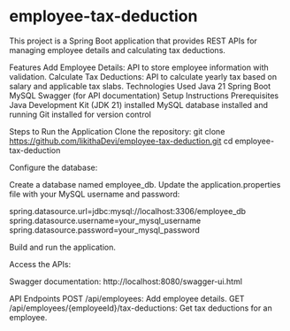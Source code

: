 # employee-tax-deduction
This project is a Spring Boot application that provides REST APIs for managing employee details and calculating tax deductions.

Features
Add Employee Details: API to store employee information with validation.
Calculate Tax Deductions: API to calculate yearly tax based on salary and applicable tax slabs.
Technologies Used
Java 21
Spring Boot
MySQL
Swagger (for API documentation)
Setup Instructions
Prerequisites
Java Development Kit (JDK 21) installed
MySQL database installed and running
Git installed for version control


Steps to Run the Application
Clone the repository:
git clone https://github.com/likithaDevi/employee-tax-deduction.git
cd employee-tax-deduction

Configure the database:

Create a database named employee_db.
Update the application.properties file with your MySQL username and password:

spring.datasource.url=jdbc:mysql://localhost:3306/employee_db
spring.datasource.username=your_mysql_username
spring.datasource.password=your_mysql_password


Build and run the application.

Access the APIs:

Swagger documentation: http://localhost:8080/swagger-ui.html

API Endpoints
POST /api/employees: Add employee details.
GET /api/employees/{employeeId}/tax-deductions: Get tax deductions for an employee.




